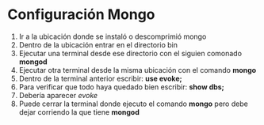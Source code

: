 # Configuración Mongo

1. Ir a la ubicación donde se instaló o descomprimió mongo
2. Dentro de la ubicación entrar en el directorio bin
3. Ejecutar una terminal desde ese directorio con el siguien comonado **mongod**
4. Ejecutar otra terminal desde la misma ubicación con el comando **mongo**
5. Dentro de la terminal anterior escribir: **use evoke;**
6. Para verificar que todo haya quedado bien escribir: **show dbs;**
7. Debería aparecer *evoke*
8. Puede cerrar la terminal donde ejecuto el comando **mongo** pero debe dejar corriendo la que tiene **mongod**